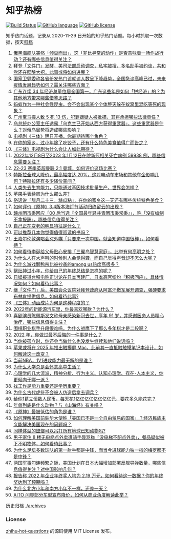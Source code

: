 # 知乎热榜
[![Build Status](https://github.com/ToWeLong/zhihu-hot-questions/workflows/CI/badge.svg)](https://github.com/ToWeLong/zhihu-hot-questions/actions)
[![GitHub language](https://img.shields.io/badge/language-golang-orange.svg)](https://golang.org/)
[![GitHub license](https://img.shields.io/github/license/ToWeLong/zhihu-hot-questions)](https://github.com/ToWeLong/zhihu-hot-questions/blob/main/LICENSE)

知乎热门话题，记录从 2020-11-29 日开始的知乎热门话题。每小时抓取一次数据，按天[归档](./archives)

<!-- BEGIN -->

1. [俄黑海舰队突然「倾巢而出」，这「非比寻常的动作」是否意味着一场作战行动？还有哪些信息值得关注？](https://www.zhihu.com/question/578669819)
1. [拜登「文件门」发酵，美司法部启动调查，私宅被搜，多名助手被约谈，共和党还在酝酿大招，此事或将如何进展？](https://www.zhihu.com/question/578535339)
1. [国家卫健委称各省份发热门诊就诊人数呈下降趋势，全国急诊高峰已过，未来疫情发展趋势如何？需关注哪些方面？](https://www.zhihu.com/question/578688197)
1. [广东连续 34 年经济总量位居全国第一，广东这些年是如何「拼经济」的？为其他地方带来哪些借鉴思路？](https://www.zhihu.com/question/578528477)
1. [蚂蚁作为一种社会性昆虫，会不会出现某个个体整天躲在蚁窝里混吃等死的现象？](https://www.zhihu.com/question/578315812)
1. [广州宝马撞人致 5 死 13 伤，犯罪嫌疑人被批捕，其将承担哪些法律责任？](https://www.zhihu.com/question/578703243)
1. [乌总统办公室主任透露「乌克兰已开始从西方获得重武器」，这些重武器是什么？对俄乌局势将造成哪些影响？](https://www.zhihu.com/question/578684760)
1. [电视剧《三体》明日开播，你最期待哪个角色？](https://www.zhihu.com/question/578681256)
1. [在你的家乡，过小年除了吃饺子，还有什么特色美食值得广而告之？](https://www.zhihu.com/question/578095491)
1. [《三体》电视剧为什么会让人如此期待？](https://www.zhihu.com/question/578685708)
1. [2022年12月8日至2023 年1月12日在院新冠相关死亡病例 59938 例，哪些信息需要关注？](https://www.zhihu.com/question/578692179)
1. [22-23 赛季英超曼联 2:1 曼城，如何评价这场比赛？](https://www.zhihu.com/question/578703657)
1. [特斯拉全球大降价，最高幅度达 20%，这对电动车市场和其他车企影响几何？特斯拉还有多少降价空间？](https://www.zhihu.com/question/578535343)
1. [人类失去生育能力，只能通过基因技术批量生产，世界会怎样？](https://www.zhihu.com/question/578449052)
1. [苹果手表续航为什么那么差?](https://www.zhihu.com/question/547876737)
1. [俗话说「腊月二十三，糖瓜粘」，在你的家乡这一天还有哪些传统特色美食？](https://www.zhihu.com/question/578057686)
1. [如何评价《原神》3.4版本海灯节活动归终留云的出现？](https://www.zhihu.com/question/578566576)
1. [赣州团市委回应「00 后当选『全国最年轻共青团市委常委』」，称「没有编制不拿报酬」，哪些信息值得关注？](https://www.zhihu.com/question/578475105)
1. [自己正在变老的明显特征是什么？](https://www.zhihu.com/question/557665060)
1. [可以推荐几本你觉得值得阅读的书吗？](https://www.zhihu.com/question/578458280)
1. [王嘉尔伦敦演唱会怼外媒「只要来一次中国，就会知道中国很棒」，如何看待？](https://www.zhihu.com/question/578498162)
1. [如何看待李诞给父母贴心安排「三翼鸟智慧家庭」，此举有何高明之处？](https://www.zhihu.com/question/578069530)
1. [为什么人在大声叫的时候别人会觉得聋，而自己觉得声音却不怎么大呢？](https://www.zhihu.com/question/578072554)
1. [为什么游戏鹅鸭杀比被抄袭的among us热度高很多？](https://www.zhihu.com/question/573381377)
1. [祭灶神过小年，你给自己的年终总结是怎样的呢？](https://www.zhihu.com/question/578529919)
1. [日媒报道台积电称正讨论在日本再建厂，日本高官纷纷「积极回应」，具体情况如何？如何看待此事？](https://www.zhihu.com/question/578649139)
1. [继「文件门」后，美国会众议院对拜登政府从阿富汗撤军展开调查，强硬要求布林肯提供信息，如何看待此事?](https://www.zhihu.com/question/578649857)
1. [《三体》动画成片为何是这种程度的？](https://www.zhihu.com/question/571649474)
1. [2022年的新能源汽车里，你最喜欢哪款？为什么？](https://www.zhihu.com/question/570176711)
1. [喜剧演员陈佩斯发文称母亲感染新冠去世，享年 91 岁，并感谢医务人员精心治疗，哪些信息值得关注？](https://www.zhihu.com/question/578484135)
1. [围棋职业棋手升段很难吗，为什么战鹰下了那么多年棋才是二段啊？](https://www.zhihu.com/question/577369742)
1. [2022 年，你做过最不后悔的一件事是什么？](https://www.zhihu.com/question/573778562)
1. [当你被孤立时，你还会当做什么也没发生继续和他们说话吗？](https://www.zhihu.com/question/570299377)
1. [苹果或将在 2025 年推出触摸屏 Mac，此前其一直抵触触摸笔记本设计，如何解读这一改变？](https://www.zhihu.com/question/578255123)
1. [当前NBA，1V1进攻能力最无解的是谁？](https://www.zhihu.com/question/566637077)
1. [为什么大学总是会怀念高中生活？](https://www.zhihu.com/question/578534846)
1. [心理学的几大流派，精神分析、行为主义、认知心理学、存在-人本主义，你更倾向于哪一派？](https://www.zhihu.com/question/43166240)
1. [找工作是能力重要还是学历重要？](https://www.zhihu.com/question/578446376)
1. [为什么古代虎符不会被人仿造后拿去调兵？](https://www.zhihu.com/question/327691427)
1. [给你1葛立恒数人民币，每天花1亿亿亿亿亿亿亿亿元，要花多久能花完？](https://www.zhihu.com/question/576972914)
1. [年兽到底是什么动物？与《山海经》有关吗？](https://www.zhihu.com/question/577912113)
1. [《原神》最被低估的角色是谁？](https://www.zhihu.com/question/469842663)
1. [如何理解美国前驻华大使称「美国已不是一个自由贸易的国家」？经济民族主义能解决美国现在的问题吗？](https://www.zhihu.com/question/578657305)
1. [同样体型的螳螂可以吊打所有地球已知动物吗?](https://www.zhihu.com/question/343476542)
1. [男子家住 8 楼无电梯点外卖遭骑手辱骂称「没电梯不配点外卖」，餐品疑似被下不明物体，如何看待此事？](https://www.zhihu.com/question/577654503)
1. [为什么足坛多数球队的第一射手都是中锋，而当今进球能力独一档的梅罗都不是中锋？](https://www.zhihu.com/question/369596067)
1. [两国军事勾连频繁之际，美国计划在日本大幅增加部署反舰导弹数量，哪些信息值得关注？对中国影响几何？](https://www.zhihu.com/question/578124676)
1. [报告称 2022 年企业年终奖人均为 2.19 万元，如何看待这一数据？你的年终奖达到了预期吗？](https://www.zhihu.com/question/577861724)
1. [为什么北方小年和南方小年不一样，还差一天？](https://www.zhihu.com/question/578610501)
1. [AITO 问界部分车型宣布降价，如何从商业角度解读此举？](https://www.zhihu.com/question/578452100)

<!-- END -->

历史归档 [./archives](./archives)


### License
[zhihu-hot-questions](https://github.com/towelong/zhihu-hot-questions) 的源码使用 MIT License 发布。